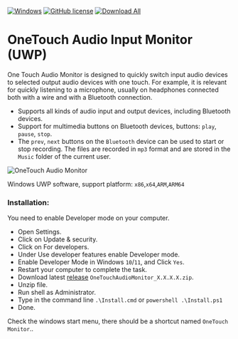 
[![Windows](https://svgshare.com/i/ZhY.svg)](https://svgshare.com/i/ZhY.svg)
[![GitHub license](https://img.shields.io/github/license/ClaudiaCoord/OneTouchAudioMonitor.svg)](https://github.com/ClaudiaCoord/OneTouchAudioMonitor/blob/master/LICENSE)
[![Download All](https://img.shields.io/badge/Download-All-brightgreen.svg?style=flat-square)](https://github.com/ClaudiaCoord/OneTouchAudioMonitor/releases/download/1.0.10.0/OneTouchMonitor_1.0.10.0.zip)


# OneTouch Audio Input Monitor (UWP)

One Touch Audio Monitor is designed to quickly switch input audio devices to selected output audio devices with one touch. For example, it is relevant for quickly listening to a microphone, usually on headphones connected both with a wire and with a Bluetooth connection.  
- Supports all kinds of audio input and output devices, including Bluetooth devices.  
- Support for multimedia buttons on Bluetooth devices, buttons: `play`, `pause`, `stop`.  
- The `prev`, `next` buttons on the `Bluetooth` device can be used to start or stop recording.  The files are recorded in `mp3` format and are stored in the `Music` folder of the current user.


![OneTouch Audio Monitor](https://claudiacoord.github.io/OneTouchAudioMonitor/img1-0.png) 

Windows UWP software, support platform: `x86`,`x64`,`ARM`,`ARM64`  


### Installation:

You need to enable Developer mode on your computer.  

- Open Settings.  
- Click on Update & security.  
- Click on For developers.  
- Under Use developer features enable Developer mode.  
- Enable Developer Mode in Windows `10`/`11`, and Click `Yes`.  
- Restart your computer to complete the task.  
- Download latest [release](https://github.com/ClaudiaCoord/OneTouchAudioMonitor/releases/download/1.0.10.0/OneTouchMonitor_1.0.10.0.zip) `OneTouchAudioMonitor_X.X.X.X.zip`.  
- Unzip file.  
- Run shell as Administrator.  
- Type in the command line `.\Install.cmd` or `powershell .\Install.ps1`  
- Done.  

Check the windows start menu, there should be a shortcut named `OneTouch Monitor`..  
